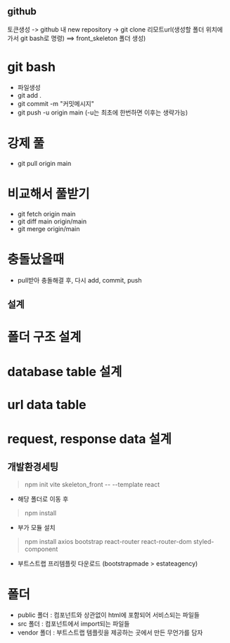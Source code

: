 ## github 
토큰생성 -> github 내 new repository -> git clone 리모트url(생성할 폴더 위치에 가서 git bash로 명령) ==> front_skeleton 폴더 생성)

# git bash
- 파일생성 
- git add .
- git commit -m "커밋메시지"
- git push -u origin main (-u는 최초에 한번하면 이후는 생략가능)

# 강제 풀 
- git pull origin main 

# 비교해서 풀받기
- git fetch origin main 
- git diff main origin/main
- git merge origin/main

# 충돌났을때
- pull받아 충돌해결 후, 다시 add, commit, push 


## 설계 
# 폴더 구조 설계 
# database table 설계 
# url data table 
# request, response data 설계 


## 개발환경세팅
>npm init vite skeleton_front -- --template react
- 해당 폴더로 이동 후 
>npm install 
- 부가 모듈 설치
>npm install axios bootstrap react-router react-router-dom styled-component
- 부트스트랩 프리템플릿 다운로드 (bootstrapmade > estateagency)

# 폴더 
- public 폴더 : 컴포넌트와 상관없이 html에 포함되어 서비스되는 파일들
- src 폴더 : 컴포넌트에서 import되는 파일들 
- vendor 폴더 : 부트스트랩 템플릿을 제공하는 곳에서 만든 무언가를 담자
